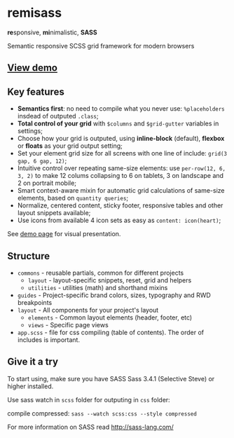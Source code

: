remisass
========
**re**sponsive, **mi**nimalistic, **SASS**  

Semantic responsive SCSS grid framework for modern browsers

[View demo](http://work.wellagain.lt/remisass/)
-----------------------------------------------

Key features
------------
- **Semantics first**: no need to compile what you never use: `%placeholders` insdead of outputed `.class`;
- **Total control of your grid** with `$columns` and `$grid-gutter` variables in settings;
- Choose how your grid is outputed, using **inline-block** (default), **flexbox** or **floats** as your grid output setting;
- Set your element grid size for all screens with one line of include: `grid(3 gap, 6 gap, 12)`;
- Intuitive control over repeating same-size elements: use `per-row(12, 6, 3, 2)` to make 12 colums collapsing to 6 on tablets, 3 on landscape and 2 on portrait mobile;
- Smart context-aware mixin for automatic grid calculations of same-size elements, based on `quantity queries`;
- Normalize, centered content, sticky footer, responsive tables and other layout snippets available;
- Use icons from available 4 icon sets as easy as `content: icon(heart)`;



See [demo page](http://work.wellagain.lt/remisass/) for visual presentation.

Structure
---------
- `commons` - reusable partials, common for different projects
  - `layout` - layout-specific snippets, reset, grid and helpers
  - `utilities` - utilities (math) and shorthand mixins
- `guides` - Project-specific brand colors, sizes, typography and RWD breakpoints
- `layout` - All components for your project's layout
  - `elements` - Common layout elements (header, footer, etc)
  - `views` - Specific page views
- `app.scss` - file for css compiling (table of contents). The order of includes is important.


Give it a try
---------------
To start using, make sure you have SASS Sass 3.4.1 (Selective Steve) or higher installed.

Use sass watch in `scss` folder for outputing in `css` folder:

compile compressed:
`sass --watch scss:css --style compressed`

For more information on SASS read http://sass-lang.com/

